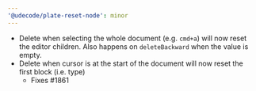 ```yaml
---
'@udecode/plate-reset-node': minor
---
```


- Delete when selecting the whole document (e.g. `cmd+a`) will now reset the editor children. Also happens on `deleteBackward` when the value is empty.
- Delete when cursor is at the start of the document will now reset the first block (i.e. type)
  - Fixes #1861